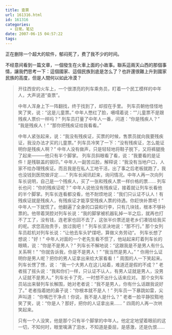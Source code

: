 ```yaml
---
title: 查票
url: 161316.html
id: 161316
categories:
  - 日常。笔记
date: 2007-06-15 04:57:22
tags:
---
```


正在删除一个超大的软件，郁闷死了，费了我不少的时间。

不经意间看到一篇文章，一個發生在火車上面的小故事。聯系這兩天山西的那個事情，讓我們思考一下：這個國家、這個民族到底是怎么了？也許還很難上升到國家民族的高度，但是人間何以如此冷漠？
> 开往西安的火车上，一个很漂亮的列车乘务员，盯着一个民工模样的中年人，大声说道“查票”。
> 
> 中年人浑身上下一阵翻找，终于找到了，却捏在手里。
> 列车员朝他怪怪地笑了笑，说：“这是儿童票。”
> 中年人憋红了脸，嗫嚅着说：“"儿童票不是跟残疾人票价一样吗？”
> 列车员打量了中年人一番，问道：“你是残疾人？”
> “我是残疾人！”
> “那你把残疾证给我看看。”
> 
> 中年人紧张起来，说：“我没有残疾证，买票的时候，售票员就向我要残疾证，我没办法才买的儿童票。”
> 列车员冷笑了一下：“没有残疾证，怎么能证明你是残疾人啊？”
> 中年人没有做声，只是轻轻地将鞋子脱下，又将裤腿挽了起来———他只有半个脚掌。
> 列车员斜眼看了看，说：“我要看的是证件！是残联盖的钢印。”
> 中年人一副苦瓜脸，解释说：“我没有当地户口，人家不给办理残疾证。而且我是在私人工地干活，出了事之后老板就跑了，我也没钱到医院做评定……”
> 列车长闻讯赶来，询问情况。中年人再一次向列车长说明，自己是一个残疾人，买了一张和残疾人票一样价格的票…… 列车长也问：“你的残疾证呢？”
> 中年人说他没有残疾证，接着就让列车长看他的半个脚掌。列车长连看都没看，他不耐烦地说：“我们只认证不认人！有残疾证就是残疾人，有残疾证才能享受残疾人票的待遇。你赶快补票吧！”
> 中年人一下就慌了。他翻遍了全身的口袋和行李，只有几块钱，根本不够补票的。他带着哭腔对列车长说：“我的脚掌被机器轧掉一半之后，就再也打不了工了，没有钱，连老家也回不去了，这张半价票还是老乡们凑钱给我买的呢。求您高抬贵手，放过我吧！”
> 列车长坚决地说：“那不行。”
> 那个女列车员趁机对列车长说：“让他去车头铲煤吧，算做义务劳动”。
> 列车长想了想说："好！"
> 中年人对面的一个老先生看不惯了，他站起来盯着列车长的眼睛，说：“你是不是男人？”
> 列车长不解地说：“这跟我是不是男人有什么关系啊！”
> “你就告诉我，你是不是男人！”
> “我当然是男人。”
> “ 你用什么证明你是男人呢？把你的男人证拿出来给大家看看！”
> 周围的人一下笑起来。
> 列车长愣了愣，说： “我一个大男人在这儿站着，难道还是假的不成？”
> 老者摇了摇头说：“我和你们一样，只认证不认人，有男人证就是男人，没男人证就不是男人。”
> 列车长卡了壳，一时想不出什么话来应对。
> 那个女列车员站出来替列车长解围，她对老者说：“我不是男人，你有什么话跟我说好了。”
> 老者指着她的鼻子说：“你根本就不是人！”
> 列车员一下暴跳如雷，尖声叫道： “你嘴巴干净点！你说，我不是人是什么？”
> 老者一脸平静狡黠地笑了笑，说：“你是人？那好，把你的人证拿出来…… ”
> 四周的人再一次哄笑起来。
> 
> 只有一个人没笑，他是那个只有半个脚掌的中年人。他定定地望着眼前的这一切，不知何时，眼里噙满了泪水，不知道是委屈，是感激，还是仇恨......